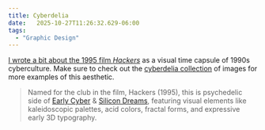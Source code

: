 ```yaml
---
title: Cyberdelia
date: 	2025-10-27T11:26:32.629-06:00
tags:
  - "Graphic Design"
---
```


[I wrote a bit about the 1995 film <i>Hackers</i>](/posts/2025-hack-the-planet.html) as a visual time capsule of 1990s cyberculture. Make sure to check out the [cyberdelia collection](https://cari.institute/aesthetics/cyberdelia) of images for more examples of this aesthetic.

> Named for the club in the film, Hackers (1995), this is psychedelic side of [Early Cyber](https://cari.institute/aesthetics/early-cyber) & [Silicon Dreams](https://cari.institute/aesthetics/silicon-dreams), featuring visual elements like kaleidoscopic palettes, acid colors, fractal forms, and expressive early 3D typography. 